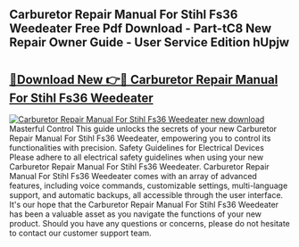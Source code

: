 ## Carburetor Repair Manual For Stihl Fs36 Weedeater Free Pdf Download - Part-tC8 New Repair Owner Guide - User Service Edition hUpjw

# <h2><a href="http://bc60588.oget.top/?id=Carburetor+Repair+Manual+For+Stihl+Fs36+Weedeater">🔗Download New 👉🔴 Carburetor Repair Manual For Stihl Fs36 Weedeater</a></h2>

[![Carburetor Repair Manual For Stihl Fs36 Weedeater new download](https://i.imgur.com/5g1atiW.png)](http://bc60588.oget.top/?id=Carburetor+Repair+Manual+For+Stihl+Fs36+Weedeater)
Masterful Control This guide unlocks the secrets of your new Carburetor Repair Manual For Stihl Fs36 Weedeater, empowering you to control its functionalities with precision. Safety Guidelines for Electrical Devices Please adhere to all electrical safety guidelines when using your new Carburetor Repair Manual For Stihl Fs36 Weedeater. Carburetor Repair Manual For Stihl Fs36 Weedeater comes with an array of advanced features, including voice commands, customizable settings, multi-language support, and automatic backups, all accessible through the user interface. It's our hope that the Carburetor Repair Manual For Stihl Fs36 Weedeater has been a valuable asset as you navigate the functions of your new product. Should you have any questions or concerns, please do not hesitate to contact our customer support team.
